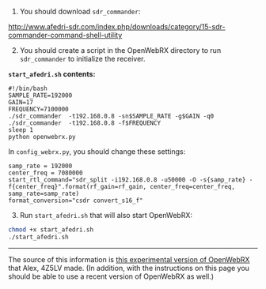 1. You should download `sdr_commander`:

http://www.afedri-sdr.com/index.php/downloads/category/15-sdr-commander-command-shell-utility

2. You should create a script in the OpenWebRX directory to run `sdr_commander` to initialize the receiver.

**`start_afedri.sh` contents:**
```
#!/bin/bash
SAMPLE_RATE=192000
GAIN=17
FREQUENCY=7100000
./sdr_commander  -t192.168.0.8 -sn$SAMPLE_RATE -g$GAIN -q0
./sdr_commander  -t192.168.0.8 -f$FREQUENCY
sleep 1
python openwebrx.py
```

In `config_webrx.py`, you should change these settings:

```
samp_rate = 192000
center_freq = 7080000
start_rtl_command="sdr_split -i192.168.0.8 -u50000 -O -s{samp_rate} -f{center_freq}".format(rf_gain=rf_gain, center_freq=center_freq, samp_rate=samp_rate) 
format_conversion="csdr convert_s16_f"
```

3. Run `start_afedri.sh` that will also start OpenWebRX:

```bash
chmod +x start_afedri.sh
./start_afedri.sh
```

----

The source of this information is <a href="http://www.afedri-sdr.com/index.php/downloads/category/24-source-code-directory?download=217:experimental-openwebrx-for-afedrisdr">this experimental version of OpenWebRX</a> that Alex, 4Z5LV made. (In addition, with the instructions on this page you should be able to use a recent version of OpenWebRX as well.)